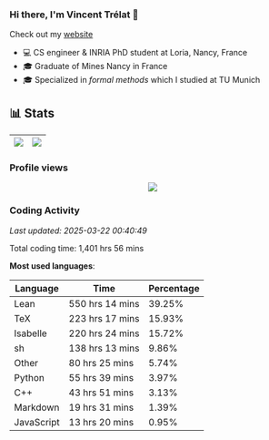 ### Hi there, I'm Vincent Trélat 👋

Check out my [website](https://vtrelat.github.io)

-   💻 CS engineer & INRIA PhD student at Loria, Nancy, France
-   🎓 Graduate of Mines Nancy in France
-   🎓 Specialized in _formal methods_ which I studied at TU Munich

## 📊 **Stats**

| <img align="center" src="https://readme-stats.clckblog.space/api?username=VTrelat&show_icons=true&include_all_commits=true&theme=tokyonight&hide_border=true" /> | <img align="center" src="https://readme-stats.clckblog.space/api/top-langs/?username=VTrelat&layout=compact&theme=tokyonight&hide_border=true" /> |
| ---------------------------------------------------------------------------------------------------------------------------------------------------------------- | ------------------------------------------------------------------------------------------------------------------------------------------------- |

### Profile views

<p align="center">
 <img src="https://profile-counter.glitch.me/VTrelat/count.svg" />
</p>

<!--automations-->
### Coding Activity
_Last updated: 2025-03-22 00:40:49_

Total coding time: 1,401 hrs 56 mins

**Most used languages**:

| Language | Time | Percentage |
| ------------- | ------------- | ------------- |
| Lean | 550 hrs 14 mins | 39.25% |
| TeX | 223 hrs 17 mins | 15.93% |
| Isabelle | 220 hrs 24 mins | 15.72% |
| sh | 138 hrs 13 mins | 9.86% |
| Other | 80 hrs 25 mins | 5.74% |
| Python | 55 hrs 39 mins | 3.97% |
| C++ | 43 hrs 51 mins | 3.13% |
| Markdown | 19 hrs 31 mins | 1.39% |
| JavaScript | 13 hrs 20 mins | 0.95% |

